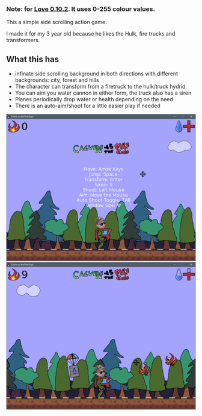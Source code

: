 ### Note: for [Love 0.10.2](https://github.com/love2d/love/releases/tag/0.10.2).  It uses 0-255 colour values.

This a simple side scrolling action game.

I made it for my 3 year old because he likes the Hulk, fire trucks and transformers.

## What this has
- infinate side scrolling background in both directions with different backgrounds: city, forest and hills
- The character can transform from a firetruck to the hulk/truck hydrid
- You can aim you water cannon in either form, the truck also has a siren
- Planes periodically drop water or health depending on the need
- There is an auto-aim/shoot for a little easier play if needed

![screenshot](./screenshot1.png)
![screenshot](./screenshot2.png)
